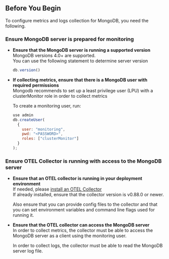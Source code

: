 ## Before You Begin  

To configure metrics and logs collection for MongoDB, you need the following.

### Ensure MongoDB server is prepared for monitoring

- **Ensure that the MongoDB server is running a supported version**  
  MongoDB versions 4.0+ are supported.  
  You can use the following statement to determine server version  
  ```js
  db.version()
  ```

- **If collecting metrics, ensure that there is a MongoDB user with required permissions**  
  Mongodb recommends to set up a least privilege user (LPU) with a clusterMonitor role in order to collect metrics

  To create a monitoring user, run:  
  ```js
  use admin
  db.createUser(
    {
      user: "monitoring",
      pwd: "<PASSWORD>",
      roles: ["clusterMonitor"]
    }
  );
    ```  
    

### Ensure OTEL Collector is running with access to the MongoDB server

- **Ensure that an OTEL collector is running in your deployment environment**  
  If needed, please [install an OTEL Collector](https://signoz.io/docs/tutorial/opentelemetry-binary-usage-in-virtual-machine/)  
  If already installed, ensure that the collector version is v0.88.0 or newer.  

  Also ensure that you can provide config files to the collector and that you can set environment variables and command line flags used for running it.  

- **Ensure that the OTEL collector can access the MongoDB server**  
  In order to collect metrics, the collector must be able to access the MongoDB server as a client using the monitoring user.  

  In order to collect logs, the collector must be able to read the MongoDB server log file.
